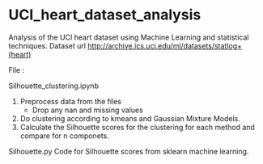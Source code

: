 # UCI_heart_dataset_analysis
Analysis of the UCI heart dataset using Machine Learning and statistical techniques. 
Dataset url http://archive.ics.uci.edu/ml/datasets/statlog+(heart)

File :

Silhouette_clustering.ipynb 
  1. Preprocess data from the files 
     - Drop any nan and missing values
  2. Do clustering according to kmeans and Gaussian Mixture Models. 
  3. Calculate the Silhouette scores for the clustering for each method and compare for n componets.  
  
 
Silhouette.py 
 Code for Silhouette scores from sklearn machine learning.
